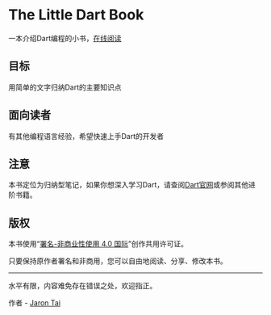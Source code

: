 # The Little Dart Book

一本介绍Dart编程的小书，[在线阅读](https://jarontai.gitbooks.io/the-little-dart-book/content/)

## 目标

用简单的文字归纳Dart的主要知识点

## 面向读者

有其他编程语言经验，希望快速上手Dart的开发者

## 注意

本书定位为归纳型笔记，如果你想深入学习Dart，请查阅[Dart官网](https://www.dartlang.org/)或参阅其他进阶书籍。

## 版权

本书使用“[署名-非商业性使用 4.0 国际](http://creativecommons.org/licenses/by-nc/4.0/)”创作共用许可证。

只要保持原作者署名和非商用，您可以自由地阅读、分享、修改本书。

---

水平有限，内容难免存在错误之处，欢迎指正。

作者 - [Jaron Tai](https://github.com/jarontai)

